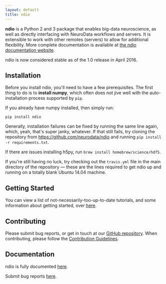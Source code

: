 ```yaml
---
layout: default
title: ndio
---
```


**ndio** is a Python 2 and 3 package that enables big-data neuroscience, as well
as directly interfacing with NeuroData workflows and servers.  It is extensible
to work with other remotes (servers) to allow for additional flexibility.  More
complete documentation is available at [the ndio documentation
website](<http://docs.neurodata.io/ndio>).

ndio is now considered stable as of the 1.0 release in April 2016.

## Installation

Before you install ndio, you'll need to have a few prerequisites. The first thing to do is to **install numpy**, which often does not jive well with the auto-installation process supported by `pip`.

If you already have numpy installed, then simply run:

```
pip install ndio
```

Generally, installation failures can be fixed by running the same line again, which, yeah, that's super janky, whatever. If that still fails, try cloning the repository from https://github.com/neurodata/ndio and running `pip install -r requirements.txt`.

If there are issues installing h5py, run `brew install homebrew/science/hdf5`.

If you're still having no luck, try checking out the `travis.yml` file in the main directory of the repository — these are the lines required to get ndio up and running on a totally blank Ubuntu 14.04 machine.

## Getting Started

You can view a list of not-necessarily-too-up-to-date tutorials, and some information about getting started,
over [here](<http://docs.neurodata.io/nddocs/ndio/tutorials.html>).

## Contributing

Please submit bug reports, or get in touch at our [GitHub
repository](<https://github.com/neurodata/ndio>). When contributing, please
follow the [Contribution
Guidelines](<https://github.com/neurodata/ndio/blob/master/CONTRIBUTING.md>).

## Documentation

ndio is fully documented [here](<http://docs.neurodata.io/ndio/>).

Submit bug reports [here](<https://github.com/neurodata/ndio/issues/new>).
